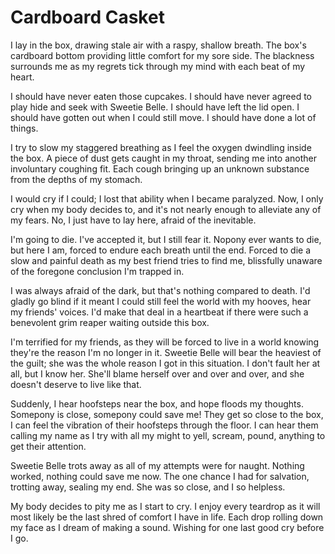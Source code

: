 # Cardboard Casket

I lay in the box, drawing stale air with a raspy, shallow breath. The box's cardboard bottom providing little comfort for my sore side. The blackness surrounds me as my regrets tick through my mind with each beat of my heart.

I should have never eaten those cupcakes. I should have never agreed to play hide and seek with Sweetie Belle. I should have left the lid open. I should have gotten out when I could still move. I should have done a lot of things.

I try to slow my staggered breathing as I feel the oxygen dwindling inside the box. A piece of dust gets caught in my throat, sending me into another involuntary coughing fit. Each cough bringing up an unknown substance from the depths of my stomach.

I would cry if I could; I lost that ability when I became paralyzed. Now, I only cry when my body decides to, and it's not nearly enough to alleviate any of my fears. No, I just have to lay here, afraid of the inevitable.

I'm going to die. I've accepted it, but I still fear it. Nopony ever wants to die, but here I am, forced to endure each breath until the end. Forced to die a slow and painful death as my best friend tries to find me, blissfully unaware of the foregone conclusion I'm trapped in.

I was always afraid of the dark, but that's nothing compared to death. I'd gladly go blind if it meant I could still feel the world with my hooves, hear my friends' voices. I'd make that deal in a heartbeat if there were such a benevolent grim reaper waiting outside this box.

I'm terrified for my friends, as they will be forced to live in a world knowing they're the reason I'm no longer in it. Sweetie Belle will bear the heaviest of the guilt; she was the whole reason I got in this situation. I don't fault her at all, but I know her. She'll blame herself over and over and over, and she doesn't deserve to live like that.

Suddenly, I hear hoofsteps near the box, and hope floods my thoughts. Somepony is close, somepony could save me! They get so close to the box, I can feel the vibration of their hoofsteps through the floor. I can hear them calling my name as I try with all my might to yell, scream, pound, anything to get their attention.

Sweetie Belle trots away as all of my attempts were for naught. Nothing worked, nothing could save me now. The one chance I had for salvation, trotting away, sealing my end. She was so close, and I so helpless.

My body decides to pity me as I start to cry. I enjoy every teardrop as it will most likely be the last shred of comfort I have in life. Each drop rolling down my face as I dream of making a sound. Wishing for one last good cry before I go.

